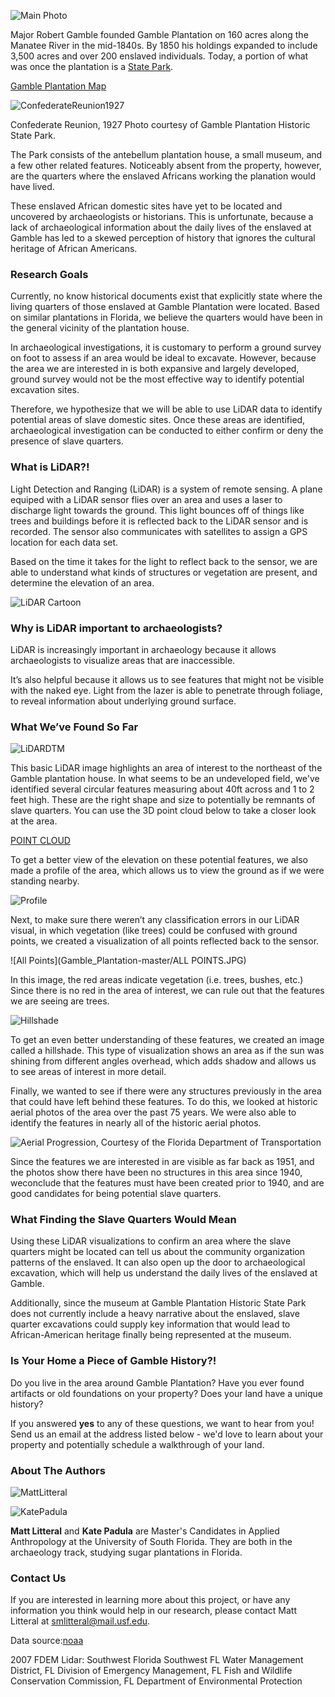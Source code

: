 ![Main Photo](Gamble_Plantation-master/TitlePhoto.jpg)

Major Robert Gamble founded Gamble Plantation on 160 acres along the Manatee River in the mid-1840s. By 1850 his holdings expanded to include 3,500 acres and over 200 enslaved individuals. Today, a portion of what was once the plantation is a [State Park](https://www.floridastateparks.org/park/Gamble-Plantation). 

[Gamble Plantation Map](Gamble_Plantation-master/Map.HTML)

![ConfederateReunion1927](Gamble_Plantation-master/Confederate.png)

Confederate Reunion, 1927 	Photo courtesy of Gamble Plantation Historic State Park.

The Park consists of the antebellum plantation house, a small museum, and a few other related features. Noticeably absent from the property, however, are the quarters where the enslaved Africans working the planation would have lived. 

These enslaved African domestic sites have yet to be located and uncovered by archaeologists or historians. This is unfortunate, because a lack of archaeological information about the daily lives of the enslaved at Gamble has led to a skewed perception of history that ignores the cultural heritage of African Americans.


### Research Goals

Currently, no know historical documents exist that explicitly state where the living quarters of those enslaved at Gamble Plantation were located. Based on similar plantations in Florida, we believe the quarters would have been in the general vicinity of the plantation house. 

In archaeological investigations, it is customary to perform a ground survey on foot to assess if an area would be ideal to excavate. However, because the area we are interested in is both expansive and largely developed, ground survey would not be the most effective way to identify potential excavation sites. 

Therefore, we hypothesize that we will be able to use LiDAR data to identify potential areas of slave domestic sites. Once these areas are identified, archaeological investigation can be conducted to either confirm or deny the presence of slave quarters. 


### What is LiDAR?!

Light Detection and Ranging (LiDAR) is a system of remote sensing. A plane equiped with a LiDAR sensor flies over an area and uses a laser to discharge light towards the ground. This light bounces off of things like trees and buildings before it is reflected back to the LiDAR sensor and is recorded. The sensor also communicates with satellites to assign a GPS location for each data set.

Based on the time it takes for the light to reflect back to the sensor, we are able to understand what kinds of structures or vegetation are present, and determine the elevation of an area.

![LiDAR Cartoon](Gamble_Plantation-master/LiDARCartoon.png)


### Why is LiDAR important to archaeologists?

LiDAR is increasingly important in archaeology because it allows archaeologists to visualize areas that are inaccessible. 

It’s also helpful because it allows us to see features that might not be visible with the naked eye. Light from the lazer is able to penetrate through foliage, to reveal information about underlying ground surface.


### What We’ve Found So Far

![LiDARDTM](Gamble_Plantation-master/LiDARDTM.jpg)

This basic LiDAR image highlights an area of interest to the northeast of the Gamble plantation house. In what seems to be an undeveloped field, we've identified several circular features measuring about 40ft across and 1 to 2 feet high. These are the right shape and size to potentially be remnants of slave quarters. You can use the 3D point cloud below to take a closer look at the area.

[POINT CLOUD](https://dl.dropboxusercontent.com/u/106681985/PublicMap/portal.html)

To get a better view of the elevation on these potential features, we also made a profile of the area, which allows us to view the ground as if we were standing nearby.

![Profile](Gamble_Plantation-master/Profile.png)

Next, to make sure there weren’t any classification errors in our LiDAR visual, in which vegetation (like trees) could be confused with ground points, we created a visualization of all points reflected back to the sensor.

![All Points](Gamble_Plantation-master/ALL POINTS.JPG)

In this image, the red areas indicate vegetation (i.e. trees, bushes, etc.) Since there is no red in the area of interest, we can rule out that the features we are seeing are trees. 

![Hillshade](Gamble_Plantation-master/Hillshade.png)

To get an even better understanding of these features, we created an image called a hillshade. This type of visualization shows an area as if the sun was shining from different angles overhead, which adds shadow and allows us to see areas of interest in more detail. 

Finally, we wanted to see if there were any structures previously in the area that could have left behind these features. To do this, we looked at historic aerial photos of the area over the past 75 years. We were also able to identify the features in nearly all of the historic aerial photos.

![Aerial Progression, Courtesy of the Florida Department of Transportation](Gamble_Plantation-master/Aerials.png)

Since the features we are interested in are visible as far back as 1951, and the photos show there have been no structures in this area since 1940, weconclude that the features must have been created prior to 1940, and are good candidates for being potential slave quarters.  
 
### What Finding the Slave Quarters Would Mean
Using these LiDAR visualizations to confirm an area where the slave quarters might be located can tell us about the community organization patterns of the enslaved. It can also open up the door to archaeological excavation, which will help us understand the daily lives of the enslaved at Gamble. 

Additionally, since the museum at Gamble Plantation Historic State Park does not currently include a heavy narrative about the enslaved, slave quarter excavations could supply key information that would lead to  African-American heritage finally being represented at the museum. 

### Is Your Home a Piece of Gamble History?! 
Do you live in the area around Gamble Plantation?
Have you ever found artifacts or old foundations on your property?
Does your land have a unique history?

If you answered **yes** to any of these questions, we want to hear from you! Send us an email at the address listed below - we'd love to learn about your property and potentially schedule a walkthrough of your land. 

### About The Authors

![MattLitteral](Gamble_Plantation-master/MattLitteral.png)

![KatePadula](Gamble_Plantation-master/KatePadula3.JPG)

**Matt Litteral** and **Kate Padula** are Master's Candidates in Applied Anthropology at the University of South Florida. They are both in the archaeology track, studying sugar plantations in Florida.

### Contact Us

If you are interested in learning more about this project, or have any information you think would help in our research, please contact Matt Litteral at smlitteral@mail.usf.edu.


Data source:[noaa](https://coast.noaa.gov/dataviewer/#/)

2007 FDEM Lidar: Southwest Florida
Southwest FL Water Management District, FL Division of Emergency Management, FL Fish and Wildlife Conservation Commission, FL Department of Environmental Protection 
